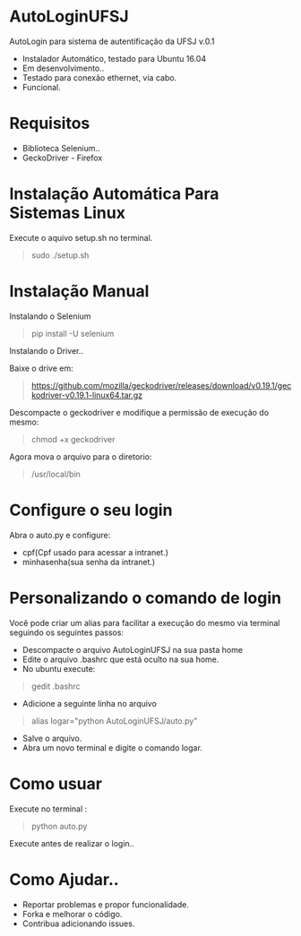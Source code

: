 # AutoLoginUFSJ
AutoLogin para sistema de autentificação da UFSJ v.0.1

* Instalador Automático, testado para Ubuntu 16.04
* Em desenvolvimento..
* Testado para conexão ethernet, via cabo.
* Funcional.


# Requisitos
* Biblioteca Selenium..
* GeckoDriver - Firefox

# Instalação Automática Para Sistemas Linux

Execute o aquivo setup.sh no terminal.

> sudo ./setup.sh


# Instalação Manual

Instalando o Selenium
 > pip install -U selenium

Instalando o Driver..

Baixe o drive em:
> https://github.com/mozilla/geckodriver/releases/download/v0.19.1/geckodriver-v0.19.1-linux64.tar.gz

Descompacte o geckodriver e modifique a permissão de execução do mesmo:
> chmod +x geckodriver

Agora mova o arquivo para o diretorio:
> /usr/local/bin


# Configure o seu login

Abra o auto.py e configure:

* cpf(Cpf usado para acessar a intranet.)
* minhasenha(sua senha da intranet.)

# Personalizando o comando de login

Você pode criar um alias para facilitar a execução do mesmo via terminal seguindo os seguintes passos:
* Descompacte o arquivo AutoLoginUFSJ na sua pasta home
* Edite o arquivo .bashrc que está oculto na sua home.
* No ubuntu execute:
> gedit .bashrc

* Adicione a seguinte linha no arquivo
> alias logar="python AutoLoginUFSJ/auto.py"

* Salve o arquivo.
* Abra um novo terminal e digite o comando logar.

# Como usuar

Execute no terminal :
>python auto.py

Execute antes de realizar o login..


# Como Ajudar..
* Reportar problemas e propor funcionalidade.
* Forka e melhorar o código.
* Contribua adicionando issues.
